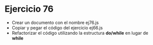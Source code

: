 # Ejercicio 76

* Crear un documento con el nombre ej76.js
* Copiar y pegar el código del ejercicio ej66.js
* Refactorizar el código utilizando la estructura **do/while** en lugar de **while**